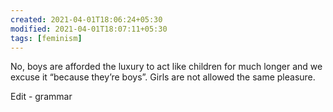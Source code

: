 ```yaml
---
created: 2021-04-01T18:06:24+05:30
modified: 2021-04-01T18:07:11+05:30
tags: [feminism]
---
```


 No, boys are afforded the luxury to act like children for much longer and we excuse it “because they’re boys”. Girls are not allowed the same pleasure.

Edit - grammar 
